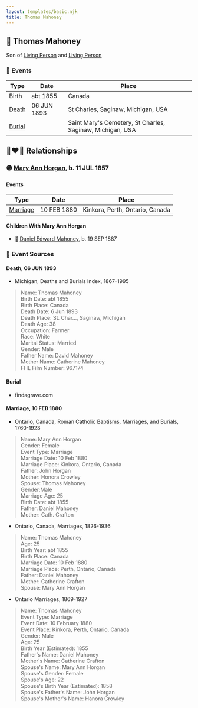 ```yaml
---
layout: templates/basic.njk
title: Thomas Mahoney
---
```

## 🔵 Thomas Mahoney

Son of [Living Person](/people/8/8119607) and [Living Person](/people/6/61573710)

### 📆 Events

Type | Date | Place
------ | ------ | ------
Birth | abt 1855 | Canada
[Death](#event-ab1a3974-db4a-4b04-940b-03ed6f1d5d5e) | 06 JUN 1893 | St Charles, Saginaw, Michigan, USA
[Burial](#event-d49d2e9c-5ab8-4c77-b851-2154cc656267) |  | Saint Mary's Cemetery, St Charles, Saginaw, Michigan, USA

## 👩‍❤️‍👨 Relationships

### 🟣 [Mary Ann Horgan](/people/9/90749846), b. 11 JUL 1857

#### Events

Type | Date | Place
------ | ------ | ------
[Marriage](#event-2cfa2a98-43a8-4bbe-a307-010496e1fac8) | 10 FEB 1880 | Kinkora, Perth, Ontario, Canada
#### Children With Mary Ann Horgan
* 🔵 [Daniel Edward Mahoney](/people/2/24117676), b. 19 SEP 1887
### 📰 Event Sources

#### <a id="event-ab1a3974-db4a-4b04-940b-03ed6f1d5d5e"></a> Death, 06 JUN 1893
* Michigan, Deaths and Burials Index, 1867-1995
>   
  > Name: Thomas Mahoney  
  > Birth Date: abt 1855  
  > Birth Place: Canada  
  > Death Date: 6 Jun 1893  
  > Death Place: St. Char..., Saginaw, Michigan  
  > Death Age: 38  
  > Occupation: Farmer  
  > Race: White  
  > Marital Status: Married  
  > Gender: Male  
  > Father Name: David Mahoney  
  > Mother Name: Catherine Mahoney  
  > FHL Film Number: 967174

#### <a id="event-d49d2e9c-5ab8-4c77-b851-2154cc656267"></a> Burial
* findagrave.com

#### <a id="event-2cfa2a98-43a8-4bbe-a307-010496e1fac8"></a> Marriage, 10 FEB 1880
* Ontario, Canada, Roman Catholic Baptisms, Marriages, and Burials, 1760-1923
>   
  > Name: Mary Ann Horgan  
  > Gender: Female  
  > Event Type: Marriage  
  > Marriage Date: 10 Feb 1880  
  > Marriage Place: Kinkora, Ontario, Canada  
  > Father: John Horgan  
  > Mother: Honora Crowley  
  > Spouse: Thomas Mahoney  
  > Gender:Male  
  > Marriage Age: 25  
  > Birth Date: abt 1855  
  > Father: Daniel Mahoney  
  > Mother: Cath. Crafton
* Ontario, Canada, Marriages, 1826-1936
>   
  > Name: Thomas Mahoney  
  > Age: 25  
  > Birth Year: abt 1855  
  > Birth Place: Canada  
  > Marriage Date: 10 Feb 1880  
  > Marriage Place: Perth, Ontario, Canada  
  > Father: Daniel Mahoney  
  > Mother: Catherine Crafton  
  > Spouse: Mary Ann Horgan
* Ontario Marriages, 1869-1927
>   
  > Name: Thomas Mahoney  
  > Event Type: Marriage  
  > Event Date: 10 February 1880  
  > Event Place: Kinkora, Perth, Ontario, Canada  
  > Gender: Male  
  > Age: 25  
  > Birth Year (Estimated): 1855  
  > Father's Name: Daniel Mahoney  
  > Mother's Name: Catherine Crafton  
  > Spouse's Name: Mary Ann Horgan  
  > Spouse's Gender: Female  
  > Spouse's Age: 22  
  > Spouse's Birth Year (Estimated): 1858  
  > Spouse's Father's Name: John Horgan  
  > Spouse's Mother's Name: Hanora Crowley